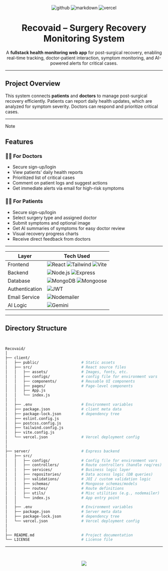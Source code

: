 <div align="center">

![github](https://img.shields.io/badge/GitHub-181717.svg?style=for-the-badge&logo=GitHub&logoColor=white)
![markdown](https://img.shields.io/badge/Markdown-181717.svg?style=for-the-badge&logo=Markdown&logoColor=white)
![vercel](https://img.shields.io/badge/Vercel-181717?style=for-the-badge&logo=vercel&logoColor=white)

# Recovaid – Surgery Recovery Monitoring System
A **fullstack health monitoring web app** for post-surgical recovery, enabling real-time tracking, doctor-patient interaction, symptom monitoring, and AI-powered alerts for critical cases.

</div>

---

##  Project Overview

This system connects **patients** and **doctors** to manage post-surgical recovery efficiently. Patients can report daily health updates, which are analyzed for symptom severity. Doctors can respond and prioritize critical cases.

---

>[!NOTE]
>## Features
>### 👨‍⚕️ For Doctors
>- Secure sign-up/login  
>- View patients' daily health reports  
>- Prioritized list of critical cases  
>- Comment on patient logs and suggest actions  
>- Get immediate alerts via email for high-risk symptoms  
>
>### 🧑‍💻 For Patients
>- Secure sign-up/login  
>- Select surgery type and assigned doctor    
>- Submit symptoms and optional image  
>- Get AI summaries of symptoms for easy doctor review  
>- Visual recovery progress charts  
>- Receive direct feedback from doctors  

---

<div align="center">

| Layer      | Tech Used |
|------------|-----------|
|Frontend|![React](https://img.shields.io/badge/React-20232a?style=for-the-badge&logo=react&logoColor=61DAFB) ![Tailwind](https://img.shields.io/badge/Tailwind_CSS-38B2AC?style=for-the-badge&logo=tailwind-css&logoColor=white) ![Vite](https://img.shields.io/badge/Vite-646CFF?style=for-the-badge&logo=vite&logoColor=white)|
|Backend|![Node.js](https://img.shields.io/badge/Node.js-6DA55F?style=for-the-badge&logo=node.js&logoColor=white) ![Express](https://img.shields.io/badge/Express.js-000000?style=for-the-badge&logo=express&logoColor=white)|
|Database|![MongoDB](https://img.shields.io/badge/MongoDB-4EA94B?style=for-the-badge&logo=mongodb&logoColor=white) ![Mongoose](https://img.shields.io/badge/Mongoose-880000?style=for-the-badge&logoColor=white)|
|Authentication |![JWT](https://img.shields.io/badge/JWT-black?style=for-the-badge&logo=JSON%20web%20tokens&logoColor=white)|
|Email Service |![Nodemailer](https://img.shields.io/badge/Nodemailer-EA4335?style=for-the-badge&logo=maildotru&logoColor=white)|
|AI Logic |![Gemini](https://img.shields.io/badge/Gemini-8E75B2?style=for-the-badge&logo=google&logoColor=white)|

</div>

---

## Directory Structure

```bash


Recovaid/
│
├── client/
│   ├── public/                   # Static assets
│   ├── src/                      # React source files
│   │   ├── assets/               # Images, fonts, etc.
│   │   ├── configs/              # config file for environment vars
│   │   ├── components/           # Reusable UI components
│   │   ├── pages/                # Page-level components
│   │   ├── App.js
│   │   └── index.js
│   │
│   ├── .env                      # Environment variables
│   ├── package.json              # client meta data
│   ├── package-lock.json         # dependency tree
│   ├── eslint.config.js        
│   ├── postcss.config.js
│   ├── tailwind.config.js
│   ├── vite.config.js
│   └── vercel.json               # Vercel deployment config
│
│
├── server/                       # Express backend
│   ├── src/
│   │   ├── configs/              # Config file for environment vars
│   │   ├── controllers/          # Route controllers (handle req/res)
│   │   ├── services/             # Business logic layer
│   │   ├── repositories/         # Data access logic (DB queries)
│   │   ├── validations/          # JOI / custom validation logic
│   │   ├── schemas/              # Mongoose schemas/models
│   │   ├── routes/               # Route definitions
│   │   ├── utils/                # Misc utilities (e.g., nodemailer)
│   │   └── index.js              # App entry point
│   │
│   ├── .env                      # Environment variables
│   ├── package.json              # Server meta data
│   ├── package-lock.json         # dependency tree
│   └── vercel.json               # Vercel deployment config
│
│
├── README.md                     # Project documentation
└── LICENSE                       # License file

```
---
<br>
<p align="center"><a href="https://github.com/Nilanjan-Mondal/Recovaid/blob/main/LICENSE"><img src="https://img.shields.io/static/v1.svg?style=for-the-badge&label=License&message=BSD&logoColor=d9e0ee&colorA=363a4f&colorB=b7bdf8"/></a></p>
